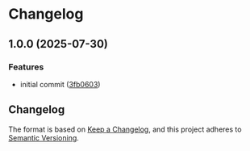 # Changelog

## 1.0.0 (2025-07-30)


### Features

* initial commit ([3fb0603](https://github.com/kyo-services/schedulewise/commit/3fb0603f041fa4b19253377a51c7c58aa15faa51))

## Changelog

The format is based on [Keep a Changelog](https://keepachangelog.com/en/1.0.0/),
and this project adheres to [Semantic Versioning](https://semver.org/spec/v2.0.0.html).
